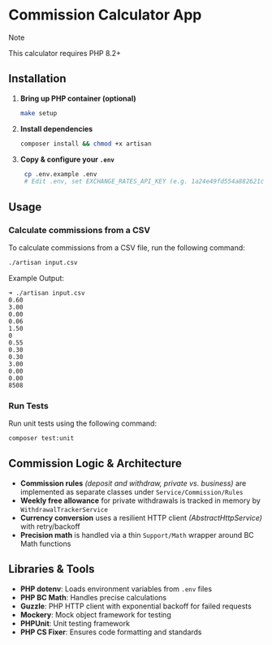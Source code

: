 # Commission Calculator App

> [!NOTE]
> This calculator requires PHP 8.2+

## Installation

1. **Bring up PHP container (optional)**
    ```bash
    make setup
    ```
2. **Install dependencies**

    ```bash
    composer install && chmod +x artisan
    ```
   
3. **Copy & configure your `.env`**
   ```bash
    cp .env.example .env
    # Edit .env, set EXCHANGE_RATES_API_KEY (e.g. 1a24e49fd554a882621cbf7edd718bd7)
   ```

## Usage

### Calculate commissions from a CSV

To calculate commissions from a CSV file, run the following command:

```bash
./artisan input.csv
```

Example Output:
```
➜ ./artisan input.csv
0.60
3.00
0.00
0.06
1.50
0
0.55
0.30
0.30
3.00
0.00
0.00
8508
```

### Run Tests

Run unit tests using the following command:

```bash
composer test:unit
```

## Commission Logic & Architecture
- **Commission rules** _(deposit and withdraw, private vs. business)_ are implemented as separate classes under `Service/Commission/Rules`
- **Weekly free allowance** for private withdrawals is tracked in memory by `WithdrawalTrackerService`
- **Currency conversion** uses a resilient HTTP client _(AbstractHttpService)_ with retry/backoff
- **Precision math** is handled via a thin `Support/Math` wrapper around BC Math functions

## Libraries & Tools
- **PHP dotenv**: Loads environment variables from `.env` files
- **PHP BC Math**: Handles precise calculations
- **Guzzle**: PHP HTTP client with exponential backoff for failed requests
- **Mockery**: Mock object framework for testing
- **PHPUnit**: Unit testing framework
- **PHP CS Fixer**: Ensures code formatting and standards


